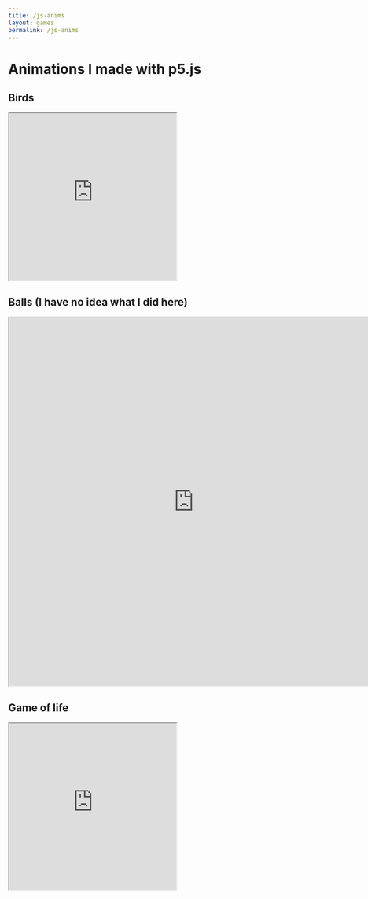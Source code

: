 ```yaml
---
title: /js-anims
layout: games
permalink: /js-anims
---
```


# Animations I made with p5.js

## Birds

<iframe src="https://editor.p5js.org/Plotkine/present/NYcHr4h5V" width="340px" height="340px" frameBorder="1" title="birds"></iframe>

## Balls (I have no idea what I did here)

<iframe src="https://editor.p5js.org/Plotkine/present/I-eeyxqFo" width="750px" height="750px" frameBorder="1" title="birds"></iframe>

## Game of life

<iframe src="https://editor.p5js.org/Plotkine/present/kmFef9ExW" width="340px" height="340px" frameBorder="1" title="birds"></iframe>
